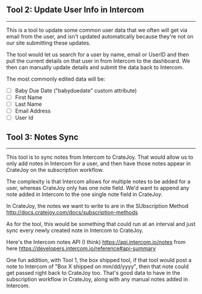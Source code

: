 ## Tool 2: Update User Info in Intercom

---

This is a tool to update some common user data that we often will get via email from the user, and isn't updated automatically because they're not on our site submitting these updates.

The tool would let us search for a user by name, email or UserID and then pull the current details on that user in from Intercom to the dashboard. We then can manually update details and submit the data back to Intercom.

The most commonly edited data will be:

- [ ] Baby Due Date ("babyduedate" custom attribute)
- [ ] First Name
- [ ] Last Name
- [ ] Email Address
- [ ] User Id

## Tool 3: Notes Sync

---

This tool is to sync notes from Intercom to CrateJoy. That would allow us to only add notes in Intercom for a user, and then have those notes appear in CrateJoy on the subscription workflow.

The complexity is that Intercom allows for multiple notes to be added for a user, whereas CrateJoy only has one note field. We'd want to append any note added in Intercom to the one single note field in CrateJoy.

In CrateJoy, the notes we want to write to are in the SUbscription Method http://docs.cratejoy.com/docs/subscription-methods

As for the tool, this would be something that could run at an interval and just sync every newly created note in Intercom to CrateJoy.

Here's the Intercom notes API (I think) https://api.intercom.io/notes from here https://developers.intercom.io/reference#api-summary

One fun addition, with Tool 1, the box shipped tool, if that tool would post a note to Intercom of "Box X shipped on mm/dd/yyyy", then that note could get passed right back to CrateJoy too. That's good data to have in the subscription workflow in CrateJoy, along with any manual notes added in Intercom.
